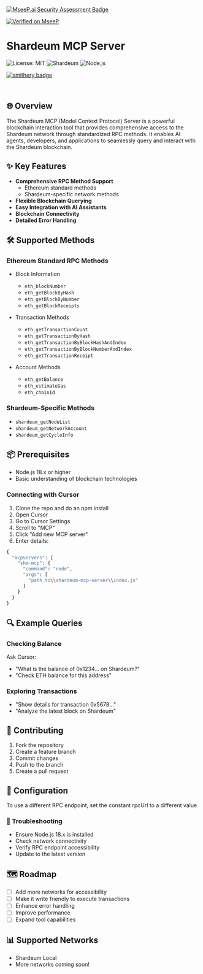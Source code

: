[![MseeP.ai Security Assessment Badge](https://mseep.net/pr/abdulazeem-tk4vr-shardeum-mcp-server-badge.png)](https://mseep.ai/app/abdulazeem-tk4vr-shardeum-mcp-server)

[![Verified on MseeP](https://mseep.ai/badge.svg)](https://mseep.ai/app/090acb1c-c4f6-4b74-8c9f-692c6e7d79f6)

# Shardeum MCP Server

![License: MIT](https://img.shields.io/badge/License-MIT-blue.svg)
![Shardeum](https://img.shields.io/badge/Shardeum-Network-green)
![Node.js](https://img.shields.io/badge/Node.js-18.x-green)

[![smithery badge](https://smithery.ai/badge/@abdulazeem-tk4vr/shardeum-mcp-server)](https://smithery.ai/server/@abdulazeem-tk4vr/shardeum-mcp-server)

<br>

## 🌐 Overview

The Shardeum MCP (Model Context Protocol) Server is a powerful blockchain interaction tool that provides comprehensive access to the Shardeum network through standardized RPC methods. It enables AI agents, developers, and applications to seamlessly query and interact with the Shardeum blockchain.

## ✨ Key Features

- **Comprehensive RPC Method Support**
  - Ethereum standard methods
  - Shardeum-specific network methods
- **Flexible Blockchain Querying**
- **Easy Integration with AI Assistants**
- **Blockchain Connectivity**
- **Detailed Error Handling**

## 🛠️ Supported Methods

### Ethereum Standard RPC Methods

- Block Information

  - `eth_blockNumber`
  - `eth_getBlockByHash`
  - `eth_getBlockByNumber`
  - `eth_getBlockReceipts`

- Transaction Methods

  - `eth_getTransactionCount`
  - `eth_getTransactionByHash`
  - `eth_getTransactionByBlockHashAndIndex`
  - `eth_getTransactionByBlockNumberAndIndex`
  - `eth_getTransactionReceipt`

- Account Methods
  - `eth_getBalance`
  - `eth_estimateGas`
  - `eth_chainId`

### Shardeum-Specific Methods

- `shardeum_getNodeList`
- `shardeum_getNetworkAccount`
- `shardeum_getCycleInfo`

## 📦 Prerequisites

- Node.js 18.x or higher
- Basic understanding of blockchain technologies

### Connecting with Cursor

1. Clone the repo and do an npm install
2. Open Cursor
3. Go to Cursor Settings
4. Scroll to "MCP"
5. Click "Add new MCP server"
6. Enter details:

```bash
{
  "mcpServers": {
    "shm-mcp": {
      "command": "node",
      "args": [
        "path_to\\shardeum-mcp-server\\index.js"
      ]
    }
  }
}
```

## 🔍 Example Queries

### Checking Balance

Ask Cursor:

- "What is the balance of 0x1234... on Shardeum?"
- "Check ETH balance for this address"

### Exploring Transactions

- "Show details for transaction 0x5678..."
- "Analyze the latest block on Shardeum"

## 🤝 Contributing

1. Fork the repository
2. Create a feature branch
3. Commit changes
4. Push to the branch
5. Create a pull request

## 📄 Configuration

To use a different RPC endpoint, set the constant rpcUrl to a different value

### 🐛 Troubleshooting

- Ensure Node.js 18.x is installed
- Check network connectivity
- Verify RPC endpoint accessibility
- Update to the latest version

## 🗺️ Roadmap

- [ ] Add more networks for accessibility
- [ ] Make it write friendly to execute transactions
- [ ] Enhance error handling
- [ ] Improve performance
- [ ] Expand tool capabilities

## 📊 Supported Networks

- Shardeum Local
- More networks coming soon!
